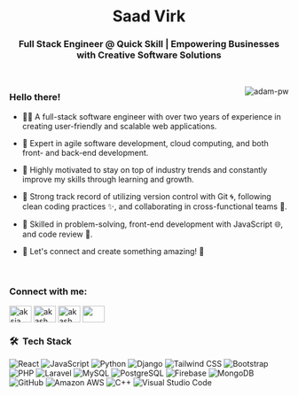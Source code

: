 <h1 align="center">Saad Virk</h1>
<h3 align="center">Full Stack Engineer @ Quick Skill | Empowering Businesses with Creative Software Solutions</h3>

<br>


<p><img align="right" src="https://github.com/Adam-pw/Adam-pw/blob/main/animation_500_kxa883sd.gif" alt="adam-pw" /></p>

<h3>Hello there!</h3>

 - 👨‍💻 A full-stack software engineer with over two years of experience in creating user-friendly and scalable web applications. 

 - 🚀 Expert in agile software development, cloud computing, and both front- and back-end development. 
 
 - 💪 Highly motivated to stay on top of industry trends and constantly improve my skills through learning and growth. 

 - 🔧 Strong track record of utilizing version control with Git 🌀, following clean coding practices ✨, and collaborating in cross-functional teams 👥.

 - 🤔 Skilled in problem-solving, front-end development with JavaScript 🌐, and code review 👀.

 - 🌟 Let's connect and create something amazing! 🤝

<br>

<h3 align="left">Connect with me:</h3>
<p align="left">
  <a href="https://www.linkedin.com/in/iamsaadvirk/" target="blank"><img align="center" src="https://cdn.jsdelivr.net/npm/simple-icons@3.0.1/icons/linkedin.svg" alt="aksia" height="30" width="40" /></a>
  <a href="https://www.facebook.com/msaadvirk12" target="blank"><img align="center" src="https://cdn.jsdelivr.net/npm/simple-icons@3.0.1/icons/facebook.svg" alt="akash chowrasia" height="30" width="40" /></a>
  <a href="https://leetcode.com/saad_fullstack/" target="blank"><img align="center" src="https://cdn.jsdelivr.net/npm/simple-icons@3.0.1/icons/leetcode.svg" alt="akash_chowrasia" height="30" width="40" /></a>
 <a href = "mailto: m.saad.virk.12@gmail.com"><img align="center" src="https://simpleicons.org/icons/gmail.svg" height="30" width="40" /></a>
</p>


### 🛠 &nbsp;Tech Stack
![React](https://img.shields.io/badge/-React-05122A?style=flat&logo=react)
![JavaScript](https://img.shields.io/badge/-JavaScript-05122A?style=flat&logo=javascript)
![Python](https://img.shields.io/badge/-Python-05122A?style=flat&logo=python)
![Django](https://img.shields.io/badge/-Django-05122A?style=flat&logo=django)
![Tailwind CSS](https://img.shields.io/badge/-Tailwind%20CSS-05122A?style=flat&logo=tailwind-css)
![Bootstrap](https://img.shields.io/badge/-Bootstrap-05122A?style=flat&logo=bootstrap)
![PHP](https://img.shields.io/badge/-PHP-05122A?style=flat&logo=php)
![Laravel](https://img.shields.io/badge/-Laravel-05122A?style=flat&logo=laravel)
![MySQL](https://img.shields.io/badge/-MySQL-05122A?style=flat&logo=mysql)
![PostgreSQL](https://img.shields.io/badge/-PostgreSQL-05122A?style=flat&logo=postgresql)
![Firebase](https://img.shields.io/badge/-Firebase-05122A?style=flat&logo=firebase)
![MongoDB](https://img.shields.io/badge/-MongoDB-05122A?style=flat&logo=mongodb)
![GitHub](https://img.shields.io/badge/-GitHub-05122A?style=flat&logo=github)
![Amazon AWS](https://img.shields.io/badge/-Amazon%20AWS-05122A?style=flat&logo=amazon-aws)
![C++](https://img.shields.io/badge/-C++-05122A?style=flat&logo=cplusplus)
![Visual Studio Code](https://img.shields.io/badge/-Visual%20Studio%20Code-05122A?style=flat&logo=visual-studio-code)
